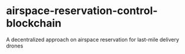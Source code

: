# airspace-reservation-control-blockchain
A decentralized approach on airspace reservation for last-mile delivery drones
